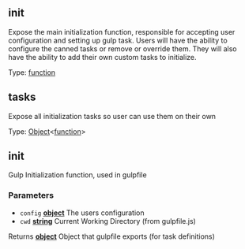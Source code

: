 <!-- Generated by documentation.js. Update this documentation by updating the source code. -->

## init

Expose the main initialization function, responsible for accepting user  
   configuration and setting up gulp task. Users will have the ability to  
   configure the canned tasks or remove or override  them. They will also  
   have the ability to add their  own custom tasks to initialize.

Type: [function][1]

## tasks

Expose all initialization tasks so user can use them on their own

Type: [Object][2]&lt;[function][1]>

## init

Gulp Initialization function, used in gulpfile

### Parameters

-   `config` **[object][2]** The users configuration
-   `cwd` **[string][3]** Current Working Directory (from gulpfile.js)

Returns **[object][2]** Object that gulpfile exports (for task definitions)

[1]: https://developer.mozilla.org/docs/Web/JavaScript/Reference/Statements/function

[2]: https://developer.mozilla.org/docs/Web/JavaScript/Reference/Global_Objects/Object

[3]: https://developer.mozilla.org/docs/Web/JavaScript/Reference/Global_Objects/String
